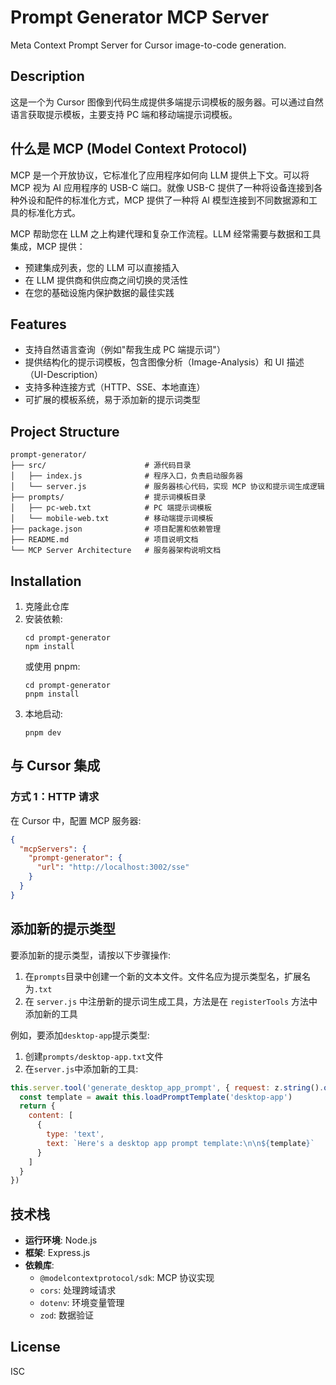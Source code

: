 # Prompt Generator MCP Server

Meta Context Prompt Server for Cursor image-to-code generation.

## Description

这是一个为 Cursor 图像到代码生成提供多端提示词模板的服务器。可以通过自然语言获取提示模板，主要支持 PC 端和移动端提示词模板。

## 什么是 MCP (Model Context Protocol)

MCP 是一个开放协议，它标准化了应用程序如何向 LLM 提供上下文。可以将 MCP 视为 AI 应用程序的 USB-C 端口。就像 USB-C 提供了一种将设备连接到各种外设和配件的标准化方式，MCP 提供了一种将 AI 模型连接到不同数据源和工具的标准化方式。

MCP 帮助您在 LLM 之上构建代理和复杂工作流程。LLM 经常需要与数据和工具集成，MCP 提供：

- 预建集成列表，您的 LLM 可以直接插入
- 在 LLM 提供商和供应商之间切换的灵活性
- 在您的基础设施内保护数据的最佳实践

## Features

- 支持自然语言查询（例如"帮我生成 PC 端提示词"）
- 提供结构化的提示词模板，包含图像分析（Image-Analysis）和 UI 描述（UI-Description）
- 支持多种连接方式（HTTP、SSE、本地直连）
- 可扩展的模板系统，易于添加新的提示词类型

## Project Structure

```
prompt-generator/
├── src/                      # 源代码目录
│   ├── index.js              # 程序入口，负责启动服务器
│   └── server.js             # 服务器核心代码，实现 MCP 协议和提示词生成逻辑
├── prompts/                  # 提示词模板目录
│   ├── pc-web.txt            # PC 端提示词模板
│   └── mobile-web.txt        # 移动端提示词模板
├── package.json              # 项目配置和依赖管理
├── README.md                 # 项目说明文档
└── MCP Server Architecture   # 服务器架构说明文档
```

## Installation

1. 克隆此仓库
2. 安装依赖:
   ```
   cd prompt-generator
   npm install
   ```
   或使用 pnpm:
   ```
   cd prompt-generator
   pnpm install
   ```
3. 本地启动:
   ```
   pnpm dev
   ```

## 与 Cursor 集成

### 方式 1：HTTP 请求

在 Cursor 中，配置 MCP 服务器:

```json
{
  "mcpServers": {
    "prompt-generator": {
      "url": "http://localhost:3002/sse"
    }
  }
}
```

## 添加新的提示类型

要添加新的提示类型，请按以下步骤操作:

1. 在`prompts`目录中创建一个新的文本文件。文件名应为提示类型名，扩展名为`.txt`
2. 在 `server.js` 中注册新的提示词生成工具，方法是在 `registerTools` 方法中添加新的工具

例如，要添加`desktop-app`提示类型:

1. 创建`prompts/desktop-app.txt`文件
2. 在`server.js`中添加新的工具:

```javascript
this.server.tool('generate_desktop_app_prompt', { request: z.string().optional() }, async ({ request }) => {
  const template = await this.loadPromptTemplate('desktop-app')
  return {
    content: [
      {
        type: 'text',
        text: `Here's a desktop app prompt template:\n\n${template}`
      }
    ]
  }
})
```

## 技术栈

- **运行环境**: Node.js
- **框架**: Express.js
- **依赖库**:
  - `@modelcontextprotocol/sdk`: MCP 协议实现
  - `cors`: 处理跨域请求
  - `dotenv`: 环境变量管理
  - `zod`: 数据验证

## License

ISC
